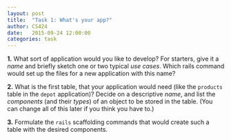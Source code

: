 ```yaml
---
layout: post
title:  "Task 1: What's your app?"
author: CS424
date:   2015-09-24 12:00:00
categories: task
---
```


**1.** What sort of application would you like to develop?
For starters, give it a *name* and briefly sketch one or two 
typical *use cases*.  Which rails command would set up
the files for a new application with this name?

**2.** What is the first table, that your application would need (like
the `products` table in the `depot` application)?  Decide on a
descriptive *name*, and list the *components* (and their *types*) of
an object to be stored in the table.  (You can change all of this
later if you think you have to.)

**3.** Formulate the `rails` scaffolding commands that would create such
a table with the desired components.
